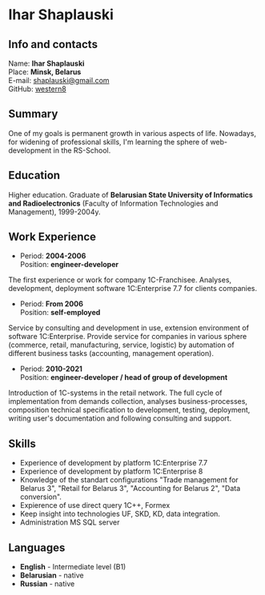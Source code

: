 # Ihar Shaplauski

## Info and contacts

Name: **Ihar Shaplauski**  
Place: **Minsk, Belarus**  
E-mail: shaplauski@gmail.com  
GitHub: [western8](https://github8.com/western8)

## Summary

One of my goals is permanent growth in various aspects of life. Nowadays, for widening of professional skills, I'm learning the sphere of web-development in the RS-School.

## Education

Higher education. Graduate of **Belarusian State University of Informatics and Radioelectronics** (Faculty of Information Technologies and Management), 1999-2004y.

## Work Experience

* Period: **2004-2006**  
 Position: **engineer-developer**  

 The first experience or work for company 1C-Franchisee. Analyses, development, deployment software 1C:Enterprise 7.7 for clients companies.

* Period: **From 2006**  
Position: **self-employed**  

Service by consulting and development in use, extension environment of software 1C:Enterprise. Provide service for companies in various sphere (commerce, retail, manufacturing, service, logistic) by automation of different business tasks (accounting, management operation).

* Period: **2010-2021**  
Position: **engineer-developer / head of group of development**  

Introduction of 1C-systems in the retail network. The full cycle of implementation from demands collection, analyses business-processes, composition technical specification to development, testing, deployment, writing user's documentation and following consulting and support.

## Skills

- Experience of development by platform 1C:Enterprise 7.7  
- Experience of development by platform 1C:Enterprise 8  
- Knowledge of the standart configurations "Trade management for Belarus 3", "Retail for Belarus 3", "Accounting for Belarus 2", "Data conversion".  
- Expierence of use direct query 1C++, Formex  
- Keep insight into technologies UF, SKD, KD, data integration.  
- Administration MS SQL server  

## Languages

- **English** - Intermediate level (B1)  
- **Belarusian** - native  
- **Russian** - native  

